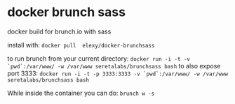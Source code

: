 docker brunch sass
==================

docker build for brunch.io with sass

install with:
`docker pull  elexy/docker-brunchsass`

to run brunch from your current directory:
```docker run -i -t -v `pwd`:/var/www/ -w /var/www seretalabs/brunchsass bash```
to also expose port 3333:
```docker run -i -t -p 3333:3333 -v `pwd`:/var/www/ -w /var/www seretalabs/brunchsass bash```

While inside the container you can do:
`brunch w -s`

